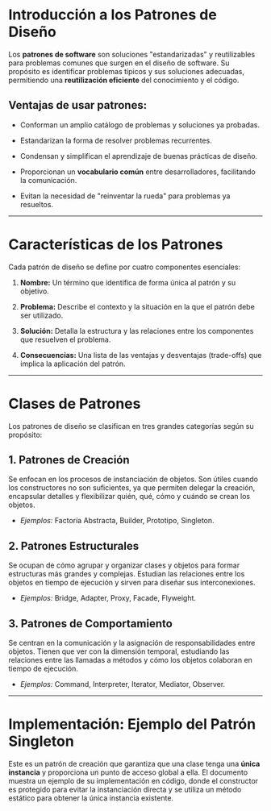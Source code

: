 # Introducción a los Patrones de Diseño

Los **patrones de software** son soluciones "estandarizadas" y reutilizables para problemas comunes que surgen en el diseño de software. Su propósito es identificar problemas típicos y sus soluciones adecuadas, permitiendo una **reutilización eficiente** del conocimiento y el código.

## Ventajas de usar patrones:

- Conforman un amplio catálogo de problemas y soluciones ya probadas.
    
- Estandarizan la forma de resolver problemas recurrentes.
    
- Condensan y simplifican el aprendizaje de buenas prácticas de diseño.
    
- Proporcionan un **vocabulario común** entre desarrolladores, facilitando la comunicación.
    
- Evitan la necesidad de "reinventar la rueda" para problemas ya resueltos.
    

---

# Características de los Patrones

Cada patrón de diseño se define por cuatro componentes esenciales:

1. **Nombre:** Un término que identifica de forma única al patrón y su objetivo.
    
2. **Problema:** Describe el contexto y la situación en la que el patrón debe ser utilizado.
    
3. **Solución:** Detalla la estructura y las relaciones entre los componentes que resuelven el problema.
    
4. **Consecuencias:** Una lista de las ventajas y desventajas (trade-offs) que implica la aplicación del patrón.
    

---

# Clases de Patrones

Los patrones de diseño se clasifican en tres grandes categorías según su propósito:

## 1. Patrones de Creación

Se enfocan en los procesos de instanciación de objetos. Son útiles cuando los constructores no son suficientes, ya que permiten delegar la creación, encapsular detalles y flexibilizar quién, qué, cómo y cuándo se crean los objetos.

- _Ejemplos:_ Factoría Abstracta, Builder, Prototipo, Singleton.
    

## 2. Patrones Estructurales

Se ocupan de cómo agrupar y organizar clases y objetos para formar estructuras más grandes y complejas. Estudian las relaciones entre los objetos en tiempo de ejecución y sirven para diseñar sus interconexiones.

- _Ejemplos:_ Bridge, Adapter, Proxy, Facade, Flyweight.
    

## 3. Patrones de Comportamiento

Se centran en la comunicación y la asignación de responsabilidades entre objetos. Tienen que ver con la dimensión temporal, estudiando las relaciones entre las llamadas a métodos y cómo los objetos colaboran en tiempo de ejecución.

- _Ejemplos:_ Command, Interpreter, Iterator, Mediator, Observer.
    
---
# Implementación: Ejemplo del Patrón Singleton

Este es un patrón de creación que garantiza que una clase tenga una **única instancia** y proporciona un punto de acceso global a ella. El documento muestra un ejemplo de su implementación en código, donde el constructor es protegido para evitar la instanciación directa y se utiliza un método estático para obtener la única instancia existente.